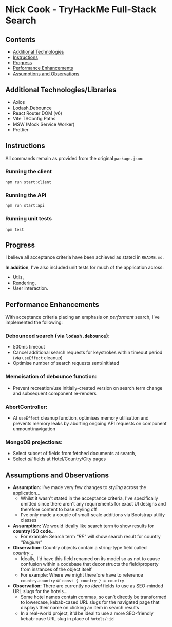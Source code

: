 # Nick Cook - TryHackMe Full-Stack Search

## Contents
- [Additional Technologies](#additional-technologies)
- [Instructions](#instructions)
- [Progress](#progress)
- [Performance Enhancements](#performance-enhancements)
- [Assumptions and Observations](#assumptions-and-observations)

## Additional Technologies/Libraries
- Axios
- Lodash.Debounce
- React Router DOM (v6)
- Vite TSConfig Paths
- MSW (Mock Service Worker)
- Prettier

## Instructions
All commands remain as provided from the original `package.json`:

### Running the client
`npm run start:client`

### Running the API
`npm run start:api`

### Running unit tests
`npm test`

## Progress
I believe all acceptance criteria have been achieved as stated in `README.md`.

**In addition**, I've also included unit tests for much of the application across:
- Utils,
- Rendering,
- User interaction.

## Performance Enhancements
With acceptance criteria placing an emphasis on *performant* search, I've implemented the following:

### Debounced search (via `lodash.debounce`):
- 500ms timeout
- Cancel additional search requests for keystrokes within timeout period (via `useEffect` cleanup)
- Optimise number of search requests sent/initiated

### Memoisation of debounce function:
  - Prevent recreation/use initially-created version on search term change and subsequent component re-renders

### AbortController:
  - At `useEffect` cleanup function, optimises memory utilisation and prevents memory leaks by aborting ongoing API requests on component unmount/navigation

### MongoDB projections:
  - Select subset of fields from fetched documents at search,
  - Select *all* fields at Hotel/Country/City pages


## Assumptions and Observations
- **Assumption:** I've made very few changes to *styling* across the application...
  - Whilst it wasn't stated in the acceptance criteria, I've specifically omitted since there aren't any requirements for exact UI designs and therefore content to base styling off
  - I've only made a couple of small-scale additions via Bootstrap utility classes
- **Assumption:** We would ideally like search term to show results for **country ISO code**...
  - For example: Search term _"BE"_ will show search result for country _"Belgium"_
- **Observation:** Country objects contain a string-type field called *country*...
  - Ideally, I'd have this field renamed on its model so as not to cause confusion within a codebase that deconstructs the field/property from instances of the object itself
  - For example: Where we might therefore have to reference `country.country` or `const { country } = country`
- **Observation:** There are currently no _ideal_ fields to use as SEO-minded URL slugs for the hotels...
  - Some hotel names contain commas, so can't directly be transformed to lowercase, kebab-cased URL slugs for the navigated page that displays their name on clicking an item in search results
  - In a real-world project, it'd be ideal to use a more SEO-friendly kebab-case URL slug in place of `hotels/:id`